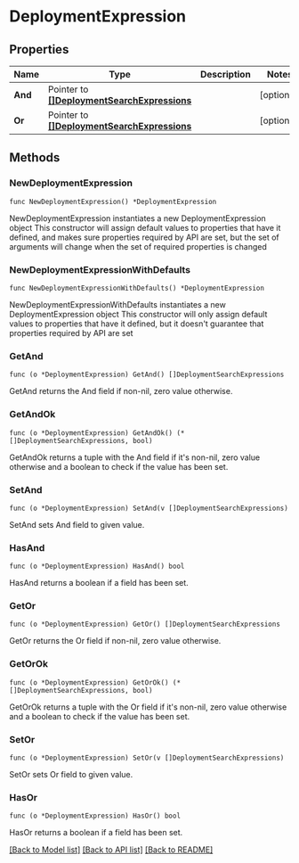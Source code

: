 # DeploymentExpression

## Properties

Name | Type | Description | Notes
------------ | ------------- | ------------- | -------------
**And** | Pointer to [**[]DeploymentSearchExpressions**](DeploymentSearchExpressions.md) |  | [optional] 
**Or** | Pointer to [**[]DeploymentSearchExpressions**](DeploymentSearchExpressions.md) |  | [optional] 

## Methods

### NewDeploymentExpression

`func NewDeploymentExpression() *DeploymentExpression`

NewDeploymentExpression instantiates a new DeploymentExpression object
This constructor will assign default values to properties that have it defined,
and makes sure properties required by API are set, but the set of arguments
will change when the set of required properties is changed

### NewDeploymentExpressionWithDefaults

`func NewDeploymentExpressionWithDefaults() *DeploymentExpression`

NewDeploymentExpressionWithDefaults instantiates a new DeploymentExpression object
This constructor will only assign default values to properties that have it defined,
but it doesn't guarantee that properties required by API are set

### GetAnd

`func (o *DeploymentExpression) GetAnd() []DeploymentSearchExpressions`

GetAnd returns the And field if non-nil, zero value otherwise.

### GetAndOk

`func (o *DeploymentExpression) GetAndOk() (*[]DeploymentSearchExpressions, bool)`

GetAndOk returns a tuple with the And field if it's non-nil, zero value otherwise
and a boolean to check if the value has been set.

### SetAnd

`func (o *DeploymentExpression) SetAnd(v []DeploymentSearchExpressions)`

SetAnd sets And field to given value.

### HasAnd

`func (o *DeploymentExpression) HasAnd() bool`

HasAnd returns a boolean if a field has been set.

### GetOr

`func (o *DeploymentExpression) GetOr() []DeploymentSearchExpressions`

GetOr returns the Or field if non-nil, zero value otherwise.

### GetOrOk

`func (o *DeploymentExpression) GetOrOk() (*[]DeploymentSearchExpressions, bool)`

GetOrOk returns a tuple with the Or field if it's non-nil, zero value otherwise
and a boolean to check if the value has been set.

### SetOr

`func (o *DeploymentExpression) SetOr(v []DeploymentSearchExpressions)`

SetOr sets Or field to given value.

### HasOr

`func (o *DeploymentExpression) HasOr() bool`

HasOr returns a boolean if a field has been set.


[[Back to Model list]](../README.md#documentation-for-models) [[Back to API list]](../README.md#documentation-for-api-endpoints) [[Back to README]](../README.md)


